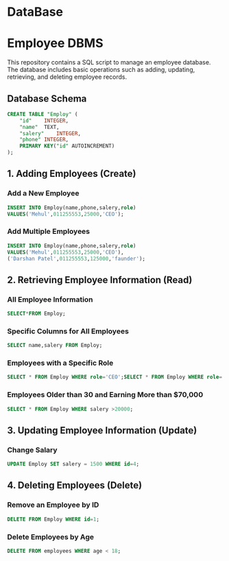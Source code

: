 # DataBase

# Employee DBMS

This repository contains a SQL script to manage an employee database. The database includes basic operations such as adding, updating, retrieving, and deleting employee records.



## Database Schema

```sql
CREATE TABLE "Employ" (
	"id"	INTEGER,
	"name"	TEXT,
	"salery"	INTEGER,
	"phone"	INTEGER,
	PRIMARY KEY("id" AUTOINCREMENT)
);
```

## 1. Adding Employees (Create)

### Add a New Employee

```sql
INSERT INTO Employ(name,phone,salery,role)
VALUES('Mehul',011255553,25000,'CEO');
```

### Add Multiple Employees

```sql
INSERT INTO Employ(name,phone,salery,role)
VALUES('Mehul',011255553,25000,'CEO'),
('Darshan Patel',011255553,125000,'faunder');
```

## 2. Retrieving Employee Information (Read)

### All Employee Information

```sql
SELECT*FROM Employ;
```

### Specific Columns for All Employees

```sql
SELECT name,salery FROM Employ;
```

### Employees with a Specific Role

```sql
SELECT * FROM Employ WHERE role='CEO';SELECT * FROM Employ WHERE role='CEO';
```



### Employees Older than 30 and Earning More than $70,000

```sql
SELECT * FROM Employ WHERE salery >20000;
```

## 3. Updating Employee Information (Update)

### Change Salary

```sql
UPDATE Employ SET salery = 1500 WHERE id=4;
```



## 4. Deleting Employees (Delete)

### Remove an Employee by ID

```sql
DELETE FROM Employ WHERE id=1;
```

### Delete Employees by Age

```sql
DELETE FROM employees WHERE age < 18;
```
